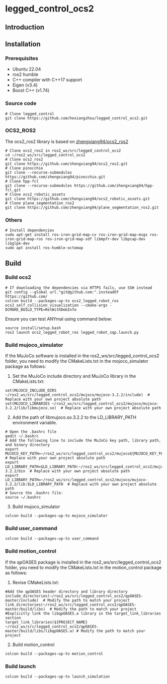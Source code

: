# legged_control_ocs2


## Introduction


## Installation
### Prerequisites
* Ubuntu 22.04
* ros2 humble
* C++ compiler with C++17 support
* Eigen (v3.4)
* Boost C++ (v1.74)

### Source code
```
# Clone legged_control
git clone https://github.com/hexiangzhou/legged_control_ocs2.git
```

### OCS2_ROS2
The ocs2_ros2 library is based on [zhengxiang94/ocs2_ros2](https://github.com/zhengxiang94/ocs2_ros2.git)
```
# Clone ocs2_ros2 in ros2_ws/src/legged_control_ocs2
cd ~/ros2_ws/src/legged_control_ocs2
# Clone ocs2_ros2
git clone https://github.com/zhengxiang94/ocs2_ros2.git
# Clone pinocchio
git clone --recurse-submodules https://github.com/zhengxiang94/pinocchio.git
# Clone hpp-fcl
git clone --recurse-submodules https://github.com/zhengxiang94/hpp-fcl.git
# Clone ocs2_robotic_assets
git clone https://github.com/zhengxiang94/ocs2_robotic_assets.git
# Clone plane_segmentation_ros2
git clone https://github.com/zhengxiang94/plane_segmentation_ros2.git
```

### Others
```
# Install dependencies
sudo apt-get install ros-iron-grid-map-cv ros-iron-grid-map-msgs ros-iron-grid-map-ros ros-iron-grid-map-sdf libmpfr-dev libpcap-dev libglpk-dev
sudo apt install ros-humble-octomap
```

## Build
### Build ocs2
```
# If downloading the dependencies via HTTPS fails, use SSH instead
git config --global url."git@github.com:".insteadOf https://github.com/
colcon build --packages-up-to ocs2_legged_robot_ros ocs2_self_collision_visualization --cmake-args -DCMAKE_BUILD_TYPE=RelWithDebInfo
```
Ensure you can test ANYmal using command below:
```
source install/setup.bash
ros2 launch ocs2_legged_robot_ros legged_robot_sqp.launch.py
```
### Build mujoco_simulator

If the MuJoCo software is installed in the ros2_ws/src/legged_control_ocs2 folder, you need to modify the CMakeLists.txt in the mojoco_simulator package as follows:
1. Set the MuJoCo include directory and MuJoCo library in the CMakeLists.txt:
```
set(MUJOCO_INCLUDE_DIRS ~/ros2_ws/src/legged_control_ocs2/mujoco/mujoco-3.2.2/include)  # Replace with your own project absolute path
set(MUJOCO_LIBRARIES ~/ros2_ws/src/legged_control_ocs2/mujoco/mujoco-3.2.2/lib/libmujoco.so)  # Replace with your own project absolute path
```
2. Add the path of libmujoco.so.3.2.2 to the LD_LIBRARY_PATH environment variable.
```
# Open the .bashrc file
gedit ~/.bashrc
# Add the following line to include the MuJoCo key path, library path, and binary directory
export MUJOCO_KEY_PATH=~/ros2_ws/src/legged_control_ocs2/mujoco${MUJOCO_KEY_PATH}  # Replace with your own project absolute path
export LD_LIBRARY_PATH=$LD_LIBRARY_PATH:~/ros2_ws/src/legged_control_ocs2/mujoco/mujoco-3.2.2/bin  # Replace with your own project absolute path
export LD_LIBRARY_PATH=~/ros2_ws/src/legged_control_ocs2/mujoco/mujoco-3.2.2/lib:$LD_LIBRARY_PATH  # Replace with your own project absolute path
# Source the .bashrc file:
source ~/.bashrc
```
3. Build mujoco_simulator
```
colcon build --packages-up-to mujoco_simulator
```
### Build user_command
```
colcon build --packages-up-to user_command
```
### Build motion_control
If the qpOASES package is installed in the ros2_ws/src/legged_control_ocs2 folder, you need to modify the CMakeLists.txt in the motion_control package as follows:
1. Revise CMakeLists.txt:
```
#Add the qpOASES header directory and library directory
include_directories(~/ros2_ws/src/legged_control_ocs2/qpOASES-master/include)  # Modify the path to match your project
link_directories(~/ros2_ws/src/legged_control_ocs2/qpOASES-master/build/libs)  # Modify the path to match your project
#Explicitly link the libqpOASES.a library in the target_link_libraries section
target_link_libraries(${PROJECT_NAME} ~/ros2_ws/src/legged_control_ocs2/qpOASES-master/build/libs/libqpOASES.a) # Modify the path to match your project
```
2. Build motion_control
```
colcon build --packages-up-to motion_control
```
### Build launch
```
colcon build --packages-up-to launch_simulation
```
